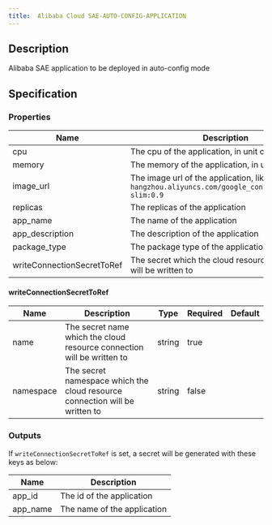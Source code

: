 ```yaml
---
title:  Alibaba Cloud SAE-AUTO-CONFIG-APPLICATION
---
```


## Description

Alibaba SAE application to be deployed in auto-config mode

## Specification


### Properties

 Name | Description | Type | Required | Default 
 ------------ | ------------- | ------------- | ------------- | ------------- 
 cpu | The cpu of the application, in unit of millicore | string | false |  
 memory | The memory of the application, in unit of MB | string | false |  
 image_url | The image url of the application, like `registry.cn-hangzhou.aliyuncs.com/google_containers/nginx-slim:0.9` | string | true |  
 replicas | The replicas of the application | string | false |  
 app_name | The name of the application | string | true |  
 app_description | The description of the application | string | false |  
 package_type | The package type of the application | string | false |  
 writeConnectionSecretToRef | The secret which the cloud resource connection will be written to | [writeConnectionSecretToRef](#writeConnectionSecretToRef) | false |  


#### writeConnectionSecretToRef

 Name | Description | Type | Required | Default 
 ------------ | ------------- | ------------- | ------------- | ------------- 
 name | The secret name which the cloud resource connection will be written to | string | true |  
 namespace | The secret namespace which the cloud resource connection will be written to | string | false |  


### Outputs

If `writeConnectionSecretToRef` is set, a secret will be generated with these keys as below:

 Name | Description 
 ------------ | ------------- 
 app_id | The id of the application
 app_name | The name of the application
